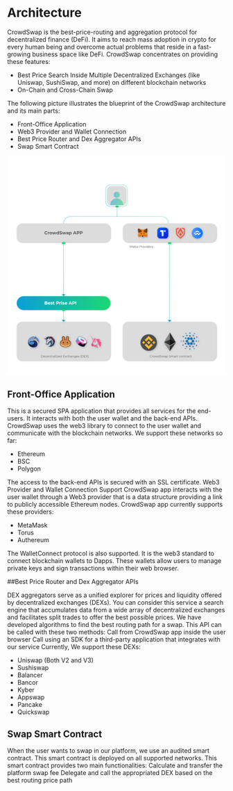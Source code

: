 # Architecture

CrowdSwap is the best-price-routing and aggregation protocol for decentralized finance (DeFi). It aims to reach mass adoption in crypto for every human being and overcome actual problems that reside in a fast-growing business space like DeFi.
CrowdSwap concentrates on providing these features:
- Best Price Search Inside Multiple Decentralized Exchanges (like Uniswap, SushiSwap, and more) on different blockchain networks
- On-Chain and Cross-Chain Swap

The following picture illustrates the blueprint of the CrowdSwap architecture and its main parts:
- Front-Office Application
- Web3 Provider and Wallet Connection
- Best Price Router and Dex Aggregator APIs
- Swap Smart Contract

![Crowdswap-Architecture](../.gitbook/assets/architecture.png)


## Front-Office Application

This is a secured SPA application that provides all services for the end-users. It interacts with both the user wallet and the back-end APIs. CrowdSwap uses the web3 library to connect to the user wallet and communicate with the blockchain networks.
We support these networks so far:
- Ethereum
- BSC
- Polygon

The access to the back-end APIs is secured with an SSL certificate.
Web3 Provider and Wallet Connection Support
CrowdSwap app interacts with the user wallet through a Web3 provider that is a data structure providing a link to publicly accessible Ethereum nodes. CrowdSwap app currently supports these providers:
- MetaMask
- Torus
- Authereum

The WalletConnect protocol is also supported. It is the web3 standard to connect blockchain wallets to Dapps.
These wallets allow users to manage private keys and sign transactions within their web browser.

##Best Price Router and Dex Aggregator APIs

DEX aggregators serve as a unified explorer for prices and liquidity offered by decentralized exchanges (DEXs). You can consider this service a search engine that accumulates data from a wide array of decentralized exchanges and facilitates split trades to offer the best possible prices. We have developed algorithms to find the best routing path for a swap. This API can be called with these two methods:
Call from CrowdSwap app inside the user browser
Call using an SDK for a third-party application that integrates with our service
Currently, We support these DEXs:
- Uniswap (Both V2 and V3)
- Sushiswap
- Balancer
- Bancor
- Kyber
- Appswap
- Pancake
- Quickswap

## Swap Smart Contract
When the user wants to swap in our platform, we use an audited smart contract. This smart contract is deployed on all supported networks. This smart contract provides two main functionalities:
Calculate and transfer the platform swap fee
Delegate and call the appropriated DEX based on the best routing price path
